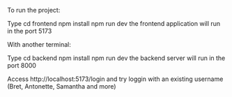 To run the project:

Type
cd frontend
npm install
npm run dev
the frontend application will run in the port 5173

With another terminal:

Type
cd backend
npm install
npm run dev
the backend server will run in the port 8000

Access http://localhost:5173/login and try loggin with an existing username (Bret, Antonette, Samantha and more)
